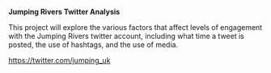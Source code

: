 **Jumping Rivers Twitter Analysis**

This project will explore the various factors that affect levels of
engagement with the Jumping Rivers twitter account, including what time
a tweet is posted, the use of hashtags, and the use of media.

<https://twitter.com/jumping_uk>
